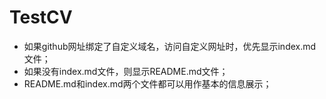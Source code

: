 # TestCV
- 如果github网址绑定了自定义域名，访问自定义网址时，优先显示index.md文件；  
- 如果没有index.md文件，则显示README.md文件；  
- README.md和index.md两个文件都可以用作基本的信息展示；  
